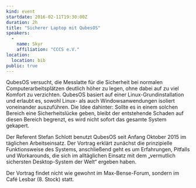 ```yaml
---
kind: event
startdate: 2016-02-11T19:30:00Z
duration: 2h
title: "Sicherer Laptop mit QubesOS"
speakers:
  -
    name: Skyr
    affiliation: "CCCS e.V."
location:
  location: bib
public: true
---
```

QubesOS versucht, die Messlatte für die Sicherheit bei normalen
Computerarbeitsplätzen deutlich höher zu legen, ohne dabei auf zu
viel Komfort zu verzichten. QubesOS basiert auf einer
Linux-Grundinstallation und erlaubt es, sowohl Linux- als auch
Windowsanwendungen isoliert voneinander auszuführen. Die Idee dahinter:
Sollte es in einem solchen Bereich eine Sicherheitslücke geben, bleibt
der entstehende Schaden auf diesen Bereich begrenzt, es wird nicht
sofort das gesamte System gekapert.

Der Referent Stefan Schlott benutzt QubesOS seit Anfang Oktober 2015 im
täglichen Arbeitseinsatz. Der Vortrag erklärt zunächst die prinzipielle
Funktionsweise des Systems, anschließend geht es um Erfahrungen,
Pitfalls und Workarounds, die sich im alltäglichen Einsatz mit dem
„vermutlich sichersten Desktop-System der Welt“ ergeben haben.

Der Vortrag findet nicht wie gewohnt im Max-Bense-Forum, sondern im Café
Lesbar (8. Stock) statt.

